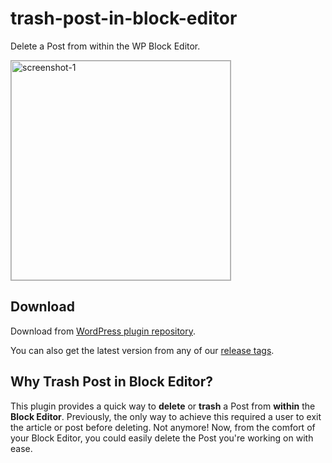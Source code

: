 # trash-post-in-block-editor
Delete a Post from within the WP Block Editor.

<img width="351" alt="screenshot-1" style="border: 1px solid #AAA !important;" src="https://github.com/user-attachments/assets/7d265444-8c32-45e9-a399-1added697403">

## Download

Download from [WordPress plugin repository](https://wordpress.org/plugins/trash-post-in-block-editor/).

You can also get the latest version from any of our [release tags](https://github.com/badasswp/trash-post-in-block-editor/releases).

## Why Trash Post in Block Editor?

This plugin provides a quick way to __delete__ or __trash__ a Post from __within__ the __Block Editor__. Previously, the only way to achieve this required a user to exit the article or post before deleting. Not anymore! Now, from the comfort of your Block Editor, you could easily delete the Post you're working on with ease.
